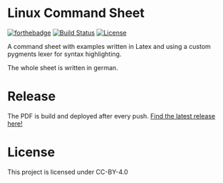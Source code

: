 # Linux Command Sheet
[![forthebadge](https://forthebadge.com/images/badges/you-didnt-ask-for-this.svg)](https://forthebadge.com)
[![Build Status](https://travis-ci.org/flohero/linux-cheat-sheet-de.svg?branch=master)](https://travis-ci.org/flohero/linux-cheat-sheet-de)
[![License](https://img.shields.io/badge/license-CC--BY--4.0-blue)](https://img.shields.io/badge/license-CC--BY--4.0-blue)

A command sheet with examples written in Latex and using a custom pygments lexer for syntax highlighting.

The whole sheet is written in german.

# Release
The PDF is build and deployed after every push.
[Find the latest release here!](https://github.com/flohero/linux-cheat-sheet-de/releases/latest)

# License
This project is licensed under CC-BY-4.0
